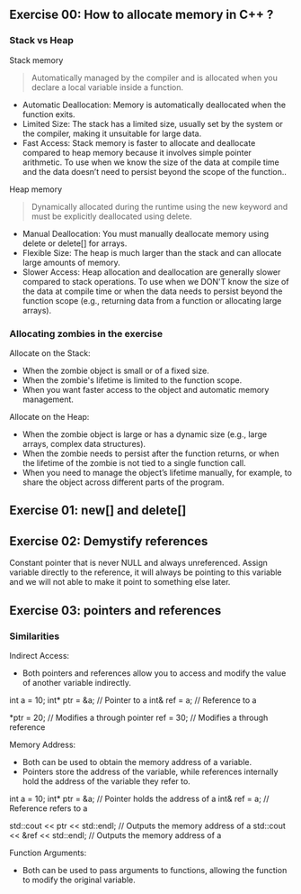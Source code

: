 ## Exercise 00: How to allocate memory in C++ ? 
### Stack vs Heap
Stack memory
> Automatically managed by the compiler and is allocated when you declare a local variable inside a function.
- Automatic Deallocation: Memory is automatically deallocated when the function exits.
- Limited Size: The stack has a limited size, usually set by the system or the compiler, making it unsuitable for large data.
- Fast Access: Stack memory is faster to allocate and deallocate compared to heap memory because it involves simple pointer arithmetic.
To use when we know the size of the data at compile time and the data doesn’t need to persist beyond the scope of the function..

Heap memory
> Dynamically allocated during the runtime using the new keyword and must be explicitly deallocated using delete.
- Manual Deallocation: You must manually deallocate memory using delete or delete[] for arrays.
- Flexible Size: The heap is much larger than the stack and can allocate large amounts of memory.
- Slower Access: Heap allocation and deallocation are generally slower compared to stack operations.
To use when we DON'T know the size of the data at compile time or when the data needs to persist beyond the function scope (e.g., returning data from a function or allocating large arrays).

### Allocating zombies in the exercise

Allocate on the Stack:
- When the zombie object is small or of a fixed size.
- When the zombie's lifetime is limited to the function scope.
- When you want faster access to the object and automatic memory management.

Allocate on the Heap:
- When the zombie object is large or has a dynamic size (e.g., large arrays, complex data structures).
- When the zombie needs to persist after the function returns, or when the lifetime of the zombie is not tied to a single function call.
- When you need to manage the object’s lifetime manually, for example, to share the object across different parts of the program.

## Exercise 01: new[] and delete[]

## Exercise 02: Demystify references

Constant pointer that is never NULL and always unreferenced. Assign variable directly to the reference, it will always be pointing to this variable and we will not able to make it point to something else later. 

## Exercise 03: pointers and references

### Similarities
Indirect Access:
- Both pointers and references allow you to access and modify the value of another variable indirectly.

int a = 10;
int* ptr = &a;   // Pointer to a
int& ref = a;    // Reference to a

*ptr = 20;       // Modifies a through pointer
ref = 30;        // Modifies a through reference

Memory Address:
- Both can be used to obtain the memory address of a variable.
- Pointers store the address of the variable, while references internally hold the address of the variable they refer to.

int a = 10;
int* ptr = &a;   // Pointer holds the address of a
int& ref = a;    // Reference refers to a

std::cout << ptr << std::endl;   // Outputs the memory address of a
std::cout << &ref << std::endl;  // Outputs the memory address of a


Function Arguments:
- Both can be used to pass arguments to functions, allowing the function to modify the original variable.




